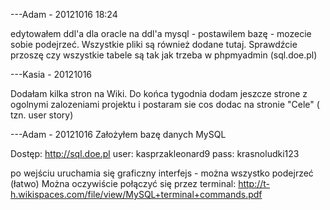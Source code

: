 ---Adam - 20121016 18:24

edytowałem ddl'a dla oracle na ddl'a mysql - postawilem bazę - mozecie sobie podejrzeć. Wszystkie pliki są również dodane tutaj. Sprawdźcie przoszę czy wszystkie tabele są tak jak trzeba w phpmyadmin (sql.doe.pl)


---Kasia - 20121016

Dodałam kilka stron na Wiki. Do końca tygodnia dodam jeszcze strone z ogolnymi zalozeniami projektu i postaram sie cos dodac na stronie "Cele" ( tzn. user story)


---Adam - 20121016
Założyłem bazę danych MySQL

Dostęp:
http://sql.doe.pl
user: kasprzakleonard9
pass: krasnoludki123

po wejściu uruchamia się graficzny interfejs - można wszystko podejrzeć (łatwo)
Można oczywiście połączyć się przez terminal: http://t-h.wikispaces.com/file/view/MySQL+terminal+commands.pdf

